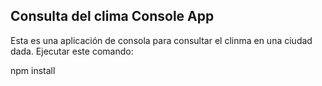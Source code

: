 ## Consulta del clima Console App

Esta es una aplicación de consola para consultar el clinma en una ciudad dada.
Ejecutar este comando:

npm install
